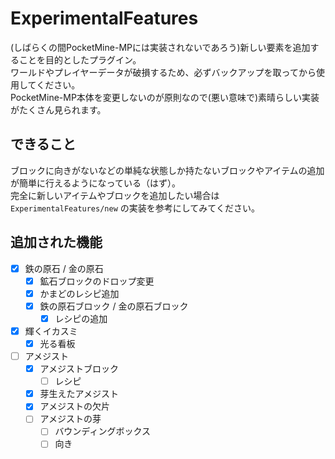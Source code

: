 # ExperimentalFeatures
(しばらくの間PocketMine-MPには実装されないであろう)新しい要素を追加することを目的としたプラグイン。  
ワールドやプレイヤーデータが破損するため、必ずバックアップを取ってから使用してください。  
PocketMine-MP本体を変更しないのが原則なので(悪い意味で)素晴らしい実装がたくさん見られます。

## できること
ブロックに向きがないなどの単純な状態しか持たないブロックやアイテムの追加が簡単に行えるようになっている（はず）。  
完全に新しいアイテムやブロックを追加したい場合は `ExperimentalFeatures/new` の実装を参考にしてみてください。

## 追加された機能
- [x] 鉄の原石 / 金の原石
  - [x] 鉱石ブロックのドロップ変更
  - [x] かまどのレシピ追加
  - [x] 鉄の原石ブロック / 金の原石ブロック
    - [x] レシピの追加
- [x] 輝くイカスミ
  - [x] 光る看板
- [ ] アメジスト
  - [x] アメジストブロック
    - [ ] レシピ
  - [x] 芽生えたアメジスト
  - [x] アメジストの欠片
  - [ ] アメジストの芽
    - [ ] バウンディングボックス
    - [ ] 向き